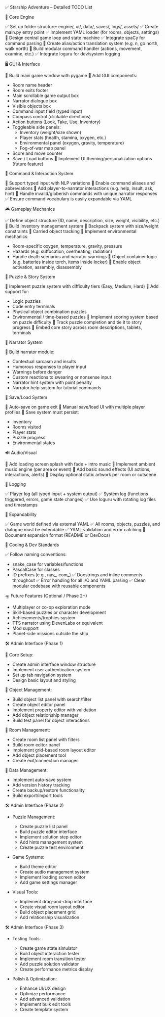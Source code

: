 ✅ Starship Adventure – Detailed TODO List

🧱 Core Engine

✅ Set up folder structure: engine/, ui/, data/, saves/, logs/, assets/
✅ Create main.py entry point
✅ Implement YAML loader (for rooms, objects, settings)
🔄 Design central game loop and state machine
✅ Integrate spaCy for command parsing
🔄 Create alias/action translation system (e.g. n, go north, walk north)
🔄 Build modular command handler (actions, movement, examine, etc.)
✅ Integrate loguru for dev/system logging

🖥️ GUI & Interface

🔄 Build main game window with pygame
🔄 Add GUI components:
  - Room name header
  - Room exits footer
  - Main scrollable game output box
  - Narrator dialogue box
  - Visible objects box
  - Command input field (typed input)
  - Compass control (clickable directions)
  - Action buttons (Look, Take, Use, Inventory)
  - Toggleable side panels:
    - Inventory (weight/size shown)
    - Player stats (health, stamina, oxygen, etc.)
    - Environmental panel (oxygen, gravity, temperature)
    - Fog-of-war map panel
  - Score and move counter
  - Save / Load buttons
🔄 Implement UI theming/personalization options (future feature)

🧠 Command & Interaction System

🔄 Support typed input with NLP variations
🔄 Enable command aliases and abbreviations
🔄 Add player-to-narrator interactions (e.g. help, insult, ask, hint)
🔄 Handle invalid/gibberish commands with unique narrator responses
✅ Ensure command vocabulary is easily expandable via YAML

🎮 Gameplay Mechanics

✅ Define object structure (ID, name, description, size, weight, visibility, etc.)
🔄 Build inventory management system
🔄 Backpack system with size/weight constraints
🔄 Carried object tracking
🔄 Implement environmental mechanics:
  - Room-specific oxygen, temperature, gravity, pressure
  - Hazards (e.g. suffocation, overheating, radiation)
  - Handle death scenarios and narrator warnings
🔄 Object container logic (e.g. batteries inside torch, items inside locker)
🔄 Enable object activation, assembly, disassembly

🧩 Puzzle & Story System

🔄 Implement puzzle system with difficulty tiers (Easy, Medium, Hard)
🔄 Add support for:
  - Logic puzzles
  - Code entry terminals
  - Physical object combination puzzles
  - Environmental / time-based puzzles
🔄 Implement scoring system based on puzzle difficulty
🔄 Track puzzle completion and tie it to story progress
🔄 Embed core story across room descriptions, tablets, terminals

🤖 Narrator System

🔄 Build narrator module:
  - Contextual sarcasm and insults
  - Humorous responses to player input
  - Warnings before danger
  - Custom reactions to swearing or nonsense input
  - Narrator hint system with point penalty
  - Narrator help system for tutorial commands

💾 Save/Load System

🔄 Auto-save on game exit
🔄 Manual save/load UI with multiple player profiles
🔄 Save system must persist:
  - Inventory
  - Rooms visited
  - Player stats
  - Puzzle progress
  - Environmental states

🔊 Audio/Visual

🔄 Add loading screen splash with fade + intro music
🔄 Implement ambient music engine (per area or event)
🔄 Add basic sound effects (UI actions, interactions, alerts)
🔄 Display optional static artwork per room or cutscene

📜 Logging

✅ Player log (all typed input + system output)
✅ System log (functions triggered, errors, game state changes)
✅ Use loguru with rotating log files and timestamps

🧩 Expandability

✅ Game world defined via external YAML
✅ All rooms, objects, puzzles, and dialogue must be extendable
✅ YAML validation and error catching
🔄 Document expansion format (README or DevDocs)

🧹 Coding & Dev Standards

✅ Follow naming conventions:
  - snake_case for variables/functions
  - PascalCase for classes
  - ID prefixes (e.g., nav_, com_)
✅ Docstrings and inline comments throughout
✅ Error handling for all I/O and YAML parsing
✅ Clean modular codebase with reusable components

🛸 Future Features (Optional / Phase 2+)

- Multiplayer or co-op exploration mode
- Skill-based puzzles or character development
- Achievements/trophies system
- TTS narrator using ElevenLabs or equivalent
- Mod support
- Planet-side missions outside the ship

🛠️ Admin Interface (Phase 1)

🔄 Core Setup:
- Create admin interface window structure
- Implement user authentication system
- Set up tab navigation system
- Design basic layout and styling

🔄 Object Management:
- Build object list panel with search/filter
- Create object editor panel
- Implement property editor with validation
- Add object relationship manager
- Build test panel for object interactions

🔄 Room Management:
- Create room list panel with filters
- Build room editor panel
- Implement grid-based room layout editor
- Add object placement tool
- Create exit/connection manager

🔄 Data Management:
- Implement auto-save system
- Add version history tracking
- Create backup/restore functionality
- Build export/import tools

🛠️ Admin Interface (Phase 2)

- Puzzle Management:
  - Create puzzle list panel
  - Build puzzle editor interface
  - Implement solution step editor
  - Add hints management system
  - Create puzzle test environment

- Game Systems:
  - Build theme editor
  - Create audio management system
  - Implement loading screen editor
  - Add game settings manager

- Visual Tools:
  - Implement drag-and-drop interface
  - Create visual room layout editor
  - Build object placement grid
  - Add relationship visualization

🛠️ Admin Interface (Phase 3)

- Testing Tools:
  - Create game state simulator
  - Build object interaction tester
  - Implement room transition tester
  - Add puzzle solution validator
  - Create performance metrics display

- Polish & Optimization:
  - Enhance UI/UX design
  - Optimize performance
  - Add advanced validation
  - Implement bulk edit tools
  - Create template system


